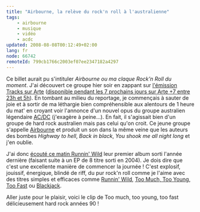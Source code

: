 ```yaml
---
title: "Airbourne, la relève du rock'n roll à l'australienne"
tags:
    - airbourne
    - musique
    - vidéo
    - acdc
updated: 2008-08-08T00:12:49+02:00
lang: fr
node: 66742
remoteId: 799cb1766c2003ef07ee2347182a4297
---
```


Ce billet aurait pu s'intituler *Airbourne ou ma claque Rock'n Roll du moment*. J'ai découvert ce groupe hier soir en zappant sur [l'émission Tracks sur Arte](http://www.arte.tv/fr/art-musique/tracks/Cette-semaine/navigation/1991064.html) ([disponible pendant les 7 prochains jours sur Arte +7 entre 23h et 5h](http://plus7.arte.tv/fr/detailPage/1697660,CmC=1974660,scheduleId=1959260.html)). En tombant au milieu du reportage, je commençais à sauter de joie et à sortir de ma léthargie bien compréhensible aux alentours de 1 heure du mat' en croyant voir l'annonce d'un nouvel opus du groupe australien légendaire [AC/DC](/tag/acdc) (j'exagère à peine...). En fait, il s'agissait bien d'un groupe de hard rock australien mais pas celui qu'on croit. Ce jeune groupe s'appelle [Airbourne](http://www.airbourne-france.fr/) et produit un son dans la même veine que les auteurs des bombes *Highway to hell*, *Back in black*, *You shook me all night long* et j'en oublie.


J'ai donc [écouté ce matin Runnin' Wild](http://www.deezer.com/#music/album/54632) leur premier album sorti l'année dernière (faisant suite à un EP de 8 titre sorti en 2004). Je dois dire que c'est une excellente manière de commencer la journée ! C'est explosif, jouissif, énergique, blindé de riff, du pur rock'n roll comme je l'aime avec des titres simples et efficaces comme [Runnin' Wild](http://www.deezer.com/track/365509), [Too Much, Too Young, Too Fast](http://www.deezer.com/track/365510) ou [Blackjack](http://www.deezer.com/track/365513).


Aller juste pour le plaisir, voici le clip de Too much, too young, too fast délicieusement hard rock années 90 !


<div class="video">
	<object width="425" height="355" type="application/x-shockwave-flash" data="http://www.youtube.com/v/CgAgG68TRKE&amp;hl=fr">
		<param name="movie" value="http://www.youtube.com/v/CgAgG68TRKE&amp;hl=fr"></param>
		<param name="allowfullscreen" value="true"></param>
	</object>
</div>

